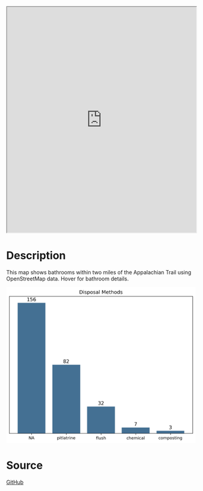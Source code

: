 <iframe src="https://nbviewer.org/github/apancoast/at_restrooms/blob/main/map.html" height="600px" width="100%"></iframe>

# Description
This map shows bathrooms within two miles of the Appalachian Trail using OpenStreetMap data. Hover for bathroom details.

![Disposal Methods](https://github.com/apancoast/at_restrooms/blob/main/disposal_methods.png?raw=true)

# Source
[GitHub](https://github.com/apancoast/at_restrooms)
